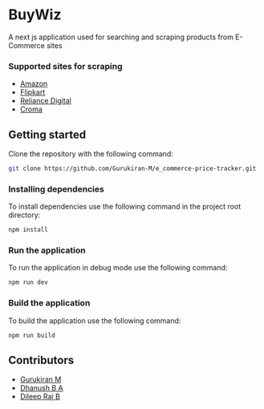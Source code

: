 
# BuyWiz

A next js application used for searching and scraping products from E-Commerce sites

### Supported sites for scraping
- [Amazon](https://amazon.com)
- [Flipkart](https://flipkart.com)
- [Reliance Digital](https://reliancedigital.in)
- [Croma](https://croma.com)

## Getting started

Clone the repository with the following command:

```sh
git clone https://github.com/Gurukiran-M/e_commerce-price-tracker.git
```

### Installing dependencies
To install dependencies use the following command in the project root directory:
```sh
npm install
```

### Run the application
To run the application in debug mode use the following command:
```sh
npm run dev
```

### Build the application
To build the application use the following command:
```sh
npm run build
```


## Contributors
- [Gurukiran M](https://github.com/Gurukiran-M)
- [Dhanush B A](https://github.com/dhanushba)
- [Dileep Raj B](https://github.com/Dileep-raj)
